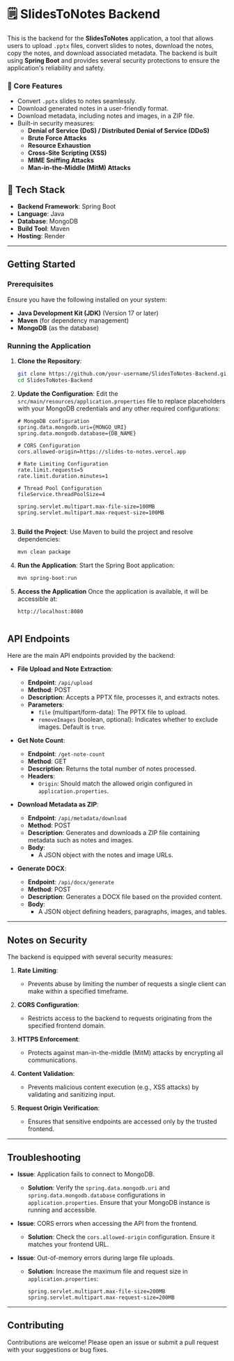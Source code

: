 # 🗒️ SlidesToNotes Backend  

This is the backend for the **SlidesToNotes** application, a tool that allows users to upload `.pptx` files, convert slides to notes, download the notes, copy the notes, and download associated metadata. The backend is built using **Spring Boot** and provides several security protections to ensure the application's reliability and safety.

### 📝 Core Features

- Convert `.pptx` slides to notes seamlessly.
- Download generated notes in a user-friendly format.
- Download metadata, including notes and images, in a ZIP file.
- Built-in security measures:
  - **Denial of Service (DoS) / Distributed Denial of Service (DDoS)**
  - **Brute Force Attacks**
  - **Resource Exhaustion**
  - **Cross-Site Scripting (XSS)**
  - **MIME Sniffing Attacks**
  - **Man-in-the-Middle (MitM) Attacks**


## 🔧 Tech Stack  

- **Backend Framework**: Spring Boot  
- **Language**: Java  
- **Database**: MongoDB  
- **Build Tool**: Maven  
- **Hosting**: Render  

---

## Getting Started

### Prerequisites

Ensure you have the following installed on your system:
- **Java Development Kit (JDK)** (Version 17 or later)
- **Maven** (for dependency management)
- **MongoDB** (as the database)
 
### Running the Application

1. **Clone the Repository**:
   ```bash
   git clone https://github.com/your-username/SlidesToNotes-Backend.git
   cd SlidesToNotes-Backend

2. **Update the Configuration**:
   Edit the `src/main/resources/application.properties` file to replace placeholders with your MongoDB credentials and any other required configurations:
   ```properties
   # MongoDB configuration
   spring.data.mongodb.uri={MONGO_URI}
   spring.data.mongodb.database={DB_NAME}

   # CORS Configuration
   cors.allowed-origin=https://slides-to-notes.vercel.app

   # Rate Limiting Configuration
   rate.limit.requests=5
   rate.limit.duration.minutes=1

   # Thread Pool Configuration
   fileService.threadPoolSize=4

   spring.servlet.multipart.max-file-size=100MB
   spring.servlet.multipart.max-request-size=100MB
  
3. **Build the Project**:
   Use Maven to build the project and resolve dependencies:
   ```bash
   mvn clean package
   
4. **Run the Application**:
   Start the Spring Boot application:
   ```bash
   mvn spring-boot:run

5. **Access the Application**
   Once the application is available, it will be accessible at:
   ```arduino
   http://localhost:8080
 
## API Endpoints  
Here are the main API endpoints provided by the backend:

- **File Upload and Note Extraction**:  
  - **Endpoint**: `/api/upload`  
  - **Method**: POST  
  - **Description**: Accepts a PPTX file, processes it, and extracts notes.  
  - **Parameters**:  
    - `file` (multipart/form-data): The PPTX file to upload.  
    - `removeImages` (boolean, optional): Indicates whether to exclude images. Default is `true`.

- **Get Note Count**:  
  - **Endpoint**: `/get-note-count`  
  - **Method**: GET  
  - **Description**: Returns the total number of notes processed.  
  - **Headers**:  
    - `Origin`: Should match the allowed origin configured in `application.properties`.

- **Download Metadata as ZIP**:  
  - **Endpoint**: `/api/metadata/download`  
  - **Method**: POST  
  - **Description**: Generates and downloads a ZIP file containing metadata such as notes and images.  
  - **Body**:  
    - A JSON object with the notes and image URLs.

- **Generate DOCX**:  
  - **Endpoint**: `/api/docx/generate`  
  - **Method**: POST  
  - **Description**: Generates a DOCX file based on the provided content.  
  - **Body**:  
    - A JSON object defining headers, paragraphs, images, and tables.

---

## Notes on Security  
The backend is equipped with several security measures:

1. **Rate Limiting**:  
   - Prevents abuse by limiting the number of requests a single client can make within a specified timeframe.

2. **CORS Configuration**:  
   - Restricts access to the backend to requests originating from the specified frontend domain.

3. **HTTPS Enforcement**:  
   - Protects against man-in-the-middle (MitM) attacks by encrypting all communications.

4. **Content Validation**:  
   - Prevents malicious content execution (e.g., XSS attacks) by validating and sanitizing input.

5. **Request Origin Verification**:  
   - Ensures that sensitive endpoints are accessed only by the trusted frontend.

---

## Troubleshooting  

- **Issue**: Application fails to connect to MongoDB.  
  - **Solution**: Verify the `spring.data.mongodb.uri` and `spring.data.mongodb.database` configurations in `application.properties`. Ensure that your MongoDB instance is running and accessible.

- **Issue**: CORS errors when accessing the API from the frontend.  
  - **Solution**: Check the `cors.allowed-origin` configuration. Ensure it matches your frontend URL.

- **Issue**: Out-of-memory errors during large file uploads.  
  - **Solution**: Increase the maximum file and request size in `application.properties`:  
    ```properties
    spring.servlet.multipart.max-file-size=200MB
    spring.servlet.multipart.max-request-size=200MB
    ```

---

## Contributing  
Contributions are welcome! Please open an issue or submit a pull request with your suggestions or bug fixes.

